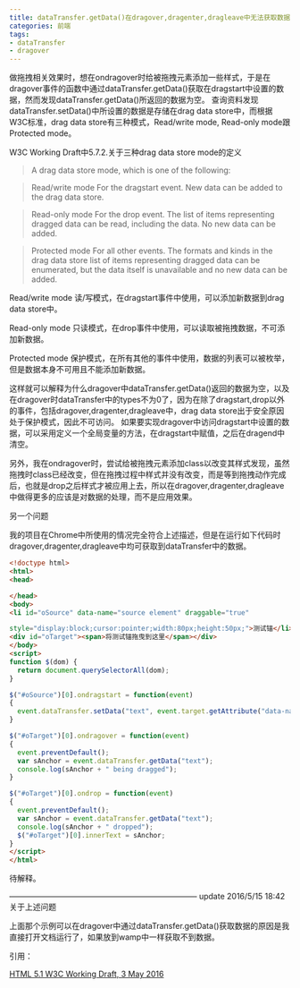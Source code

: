 ```yaml
---
title: dataTransfer.getData()在dragover,dragenter,dragleave中无法获取数据的问题
categories: 前端
tags:
- dataTransfer
- dragover
---
```


做拖拽相关效果时，想在ondragover时给被拖拽元素添加一些样式，于是在dragover事件的函数中通过dataTransfer.getData()获取在dragstart中设置的数据，然而发现dataTransfer.getData()所返回的数据为空。
查询资料发现dataTransfer.setData()中所设置的数据是存储在drag data store中，而根据W3C标准，drag data store有三种模式，Read/write mode, Read-only mode跟Protected mode。

W3C Working Draft中5.7.2.关于三种drag data store mode的定义

> A drag data store mode, which is one of the following:

> Read/write mode
For the dragstart event. New data can be added to the drag data store.

> Read-only mode
For the drop event. The list of items representing dragged data can be read, including the data. No new data can be added.

> Protected mode
For all other events. The formats and kinds in the drag data store list of items representing dragged data can be enumerated, but the data itself is unavailable and no new data can be added.


Read/write mode
读/写模式，在dragstart事件中使用，可以添加新数据到drag data store中。

Read-only mode
只读模式，在drop事件中使用，可以读取被拖拽数据，不可添加新数据。

Protected mode
保护模式，在所有其他的事件中使用，数据的列表可以被枚举，但是数据本身不可用且不能添加新数据。


这样就可以解释为什么dragover中dataTransfer.getData()返回的数据为空，以及在dragover时dataTransfer中的types不为0了，因为在除了dragstart,drop以外的事件，包括dragover,dragenter,dragleave中，drag data store出于安全原因处于保护模式，因此不可访问。
如果要实现dragover中访问dragstart中设置的数据，可以采用定义一个全局变量的方法，在dragstart中赋值，之后在dragend中清空。

另外，我在ondragover时，尝试给被拖拽元素添加class以改变其样式发现，虽然拖拽时class已经改变，但在拖拽过程中样式并没有改变，而是等到拖拽动作完成后，也就是drop之后样式才被应用上去，所以在dragover,dragenter,dragleave中做得更多的应该是对数据的处理，而不是应用效果。



另一个问题


我的项目在Chrome中所使用的情况完全符合上述描述，但是在运行如下代码时dragover,dragenter,dragleave中均可获取到dataTransfer中的数据。

```html
<!doctype html>
<html>
<head>

</head>
<body>
<li id="oSource" data-name="source element" draggable="true" 

style="display:block;cursor:pointer;width:80px;height:50px;">测试锚</li>
<div id="oTarget"><span>将测试锚拖曳到这里</span></div>
</body>
<script>
function $(dom) {
  return document.querySelectorAll(dom);
}

$("#oSource")[0].ondragstart = function(event)
{
  event.dataTransfer.setData("text", event.target.getAttribute("data-name"));
}

$("#oTarget")[0].ondragover = function(event)
{
  event.preventDefault();
  var sAnchor = event.dataTransfer.getData("text");
  console.log(sAnchor + " being dragged");
}

$("#oTarget")[0].ondrop = function(event)
{
  event.preventDefault();
  var sAnchor = event.dataTransfer.getData("text");
  console.log(sAnchor + " dropped");
  $("#oTarget")[0].innerText = sAnchor;
}
</script>
</html>
```


待解释。

————————————————————————
update 2016/5/15 18:42
关于上述问题

上面那个示例可以在dragover中通过dataTransfer.getData()获取数据的原因是我直接打开文档运行了，如果放到wamp中一样获取不到数据。



引用：

[HTML 5.1 W3C Working Draft, 3 May 2016](https://www.w3.org/TR/html51/editing.html#drag-and-drop)